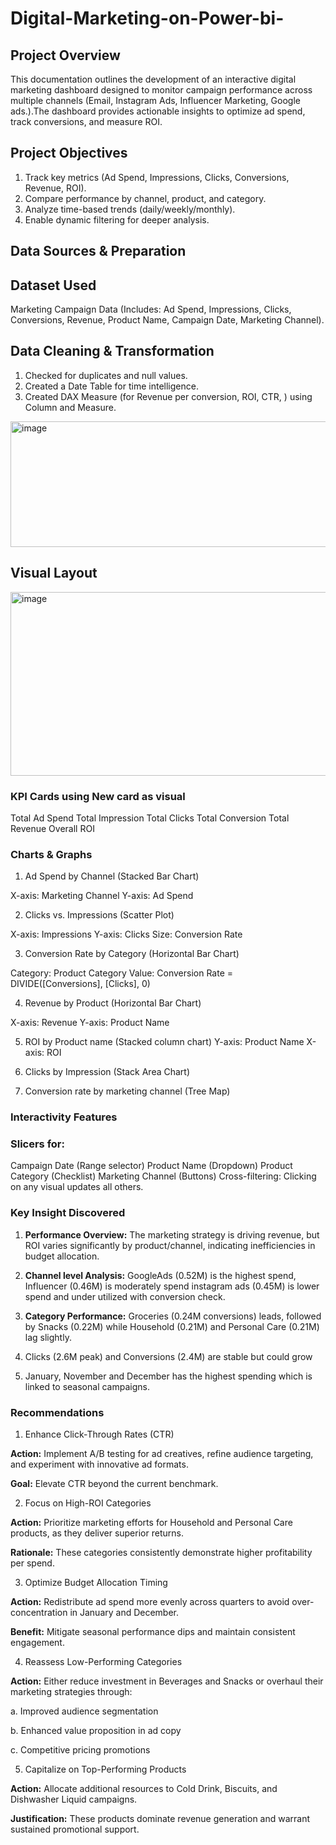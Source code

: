 # Digital-Marketing-on-Power-bi-
## Project Overview
This documentation outlines the development of an interactive digital marketing dashboard designed to monitor campaign performance across multiple channels (Email, Instagram Ads, Influencer Marketing, Google ads.).The dashboard provides actionable insights to optimize ad spend, track conversions, and measure ROI.
## Project Objectives
1. Track key metrics (Ad Spend, Impressions, Clicks, Conversions, Revenue, ROI).
2. Compare performance by channel, product, and category.
3. Analyze time-based trends (daily/weekly/monthly).
4. Enable dynamic filtering for deeper analysis.

## Data Sources & Preparation
## Dataset Used
Marketing Campaign Data (Includes: Ad Spend, Impressions, Clicks, Conversions, Revenue, Product Name, Campaign Date, Marketing Channel).
## Data Cleaning & Transformation
1. Checked for duplicates and null values.
2. Created a Date Table for time intelligence.
3. Created DAX Measure (for Revenue per conversion, ROI, CTR, ) using Column and Measure.

<img width="508" height="201" alt="image" src="https://github.com/user-attachments/assets/1d702f47-3977-4ccd-813c-39549a854332" />


## Visual Layout

<img width="509" height="294" alt="image" src="https://github.com/user-attachments/assets/32354a93-25c0-42ba-bea3-055853964340" />


### KPI Cards using New card as visual
Total Ad Spend
Total Impression
Total Clicks
Total Conversion
Total Revenue
Overall ROI
### Charts & Graphs
1. Ad Spend by Channel (Stacked Bar Chart)

X-axis: Marketing Channel
Y-axis: Ad Spend

2. Clicks vs. Impressions (Scatter Plot)

X-axis: Impressions
Y-axis: Clicks
Size: Conversion Rate

3. Conversion Rate by Category (Horizontal Bar Chart)

Category: Product Category
Value: Conversion Rate = DIVIDE([Conversions], [Clicks], 0)

4. Revenue by Product (Horizontal Bar Chart)

X-axis: Revenue
Y-axis: Product Name

5. ROI by Product name (Stacked column chart)
Y-axis: Product Name
X-axis: ROI

6. Clicks by Impression (Stack Area Chart)

7. Conversion rate by marketing channel (Tree Map)

### Interactivity Features
### Slicers for:

Campaign Date (Range selector)
Product Name (Dropdown)
Product Category (Checklist)
Marketing Channel (Buttons)
Cross-filtering: Clicking on any visual updates all others.

### Key Insight Discovered

1. **Performance Overview:** The marketing strategy is driving revenue, but ROI varies significantly by product/channel, indicating inefficiencies in budget allocation.

2. **Channel level Analysis:** GoogleAds (0.52M) is the highest spend, Influencer (0.46M) is moderately spend  instagram ads (0.45M) is lower spend and under utilized with conversion check.

3. **Category Performance:** Groceries (0.24M conversions) leads, followed by Snacks (0.22M) while Household (0.21M) and Personal Care (0.21M) lag slightly.

4. Clicks (2.6M peak) and Conversions (2.4M) are stable but could grow

5. January, November and December has the highest spending which is linked to seasonal campaigns.

### Recommendations
1. Enhance Click-Through Rates (CTR)

**Action:** Implement A/B testing for ad creatives, refine audience targeting, and experiment with innovative ad formats.

**Goal:** Elevate CTR beyond the current benchmark.

2. Focus on High-ROI Categories

**Action:** Prioritize marketing efforts for Household and Personal Care products, as they deliver superior returns.

**Rationale:** These categories consistently demonstrate higher profitability per spend.

3. Optimize Budget Allocation Timing

**Action:** Redistribute ad spend more evenly across quarters to avoid over-concentration in January and December.

**Benefit:** Mitigate seasonal performance dips and maintain consistent engagement.

4. Reassess Low-Performing Categories

**Action:** Either reduce investment in Beverages and Snacks or overhaul their marketing strategies through:

a. Improved audience segmentation

b. Enhanced value proposition in ad copy

c. Competitive pricing promotions

5. Capitalize on Top-Performing Products

**Action:** Allocate additional resources to Cold Drink, Biscuits, and Dishwasher Liquid campaigns.

**Justification:** These products dominate revenue generation and warrant sustained promotional support.







